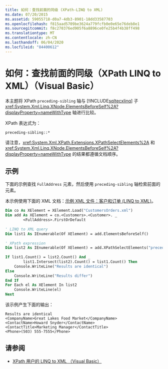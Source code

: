 ```yaml
---
title: 如何：查找前面的同级 (XPath-LINQ to XML)
ms.date: 07/20/2015
ms.assetid: 59055718-d0a7-4db3-8901-18dd33587703
ms.openlocfilehash: f815aad5709be3624a779fcfb0e0e65e76deb8e1
ms.sourcegitcommit: f8c270376ed905f6a8896ce0fe25b4f4b38ff498
ms.translationtype: MT
ms.contentlocale: zh-CN
ms.lasthandoff: 06/04/2020
ms.locfileid: "84400612"
---
```

# <a name="how-to-find-preceding-siblings-xpath-linq-to-xml-visual-basic"></a>如何：查找前面的同级（XPath LINQ to XML）（Visual Basic）
本主题将 XPath `preceding-sibling` 轴与 [!INCLUDE[sqltecxlinq](~/includes/sqltecxlinq-md.md)] 子 <xref:System.Xml.Linq.XNode.ElementsBeforeSelf%2A?displayProperty=nameWithType> 轴进行比较。  
  
 XPath 表达式为：  
  
 `preceding-sibling::*`  
  
 请注意，<xref:System.Xml.XPath.Extensions.XPathSelectElements%2A> 和 <xref:System.Xml.Linq.XNode.ElementsBeforeSelf%2A?displayProperty=nameWithType> 的结果都遵循文档顺序。  
  
## <a name="example"></a>示例  
 下面的示例查找 `FullAddress` 元素，然后使用 `preceding-sibling` 轴检索前面的元素。  
  
 本示例使用下面的 XML 文档：[示例 XML 文件：客户和订单 (LINQ to XML)](sample-xml-file-customers-and-orders-linq-to-xml.md)。  
  
```vb  
Dim co As XElement = XElement.Load("CustomersOrders.xml")  
Dim add As XElement = co.<Customers>.<Customer>. _  
        <FullAddress>.FirstOrDefault  
  
' LINQ to XML query  
Dim list1 As IEnumerable(Of XElement) = add.ElementsBeforeSelf()  
  
' XPath expression  
Dim list2 As IEnumerable(Of XElement) = add.XPathSelectElements("preceding-sibling::*")  
  
If list1.Count() = list2.Count() And _  
        list1.Intersect(list2).Count() = list1.Count() Then  
    Console.WriteLine("Results are identical")  
Else  
    Console.WriteLine("Results differ")  
End If  
For Each el As XElement In list2  
    Console.WriteLine(el)  
Next  
```  
  
 该示例产生下面的输出：  
  
```console
Results are identical  
<CompanyName>Great Lakes Food Market</CompanyName>  
<ContactName>Howard Snyder</ContactName>  
<ContactTitle>Marketing Manager</ContactTitle>  
<Phone>(503) 555-7555</Phone>  
```  
  
## <a name="see-also"></a>请参阅

- [XPath 用户的 LINQ to XML （Visual Basic）](linq-to-xml-for-xpath-users.md)
